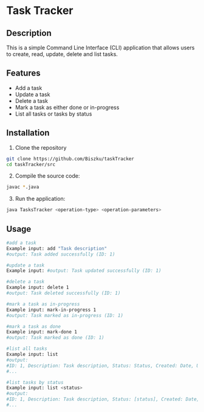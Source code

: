 # Task Tracker

## Description

This is a simple Command Line Interface (CLI) application that 
allows users to create, read, update, delete and list tasks.

## Features

- Add a task
- Update a task
- Delete a task
- Mark a task as either done or in-progress
- List all tasks or tasks by status

## Installation

1. Clone the repository
```bash
git clone https://github.com/Biszku/taskTracker
cd taskTracker/src
```

2. Compile the source code:
```bash
javac *.java
```

3. Run the application:
```bash
java TasksTracker <operation-type> <operation-parameters>
```

## Usage

```bash
#add a task
Example input: add "Task description"
#output: Task added successfully (ID: 1)

#update a task
Example input: #output: Task updated successfully (ID: 1)

#delete a task
Example input: delete 1
#output: Task deleted successfully (ID: 1)

#mark a task as in-progress
Example input: mark-in-progress 1
#output: Task marked as in-progress (ID: 1)

#mark a task as done
Example input: mark-done 1
#output: Task marked as done (ID: 1)

#list all tasks
Example input: list
#output:
#ID: 1, Description: Task description, Status: Status, Created: Date, Updated: Date
#...

#list tasks by status
Example input: list <status>
#output:
#ID: 1, Description: Task description, Status: [status], Created: Date, Updated: Date
#...
```
